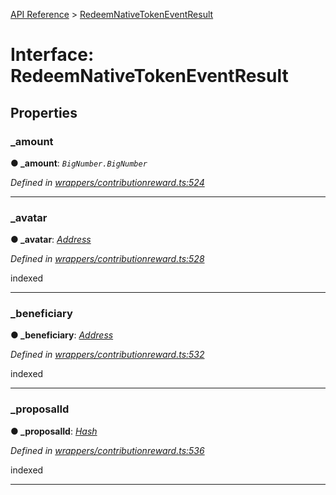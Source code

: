 [API Reference](../README.md) > [RedeemNativeTokenEventResult](../interfaces/RedeemNativeTokenEventResult.md)



# Interface: RedeemNativeTokenEventResult


## Properties
<a id="_amount"></a>

###  _amount

**●  _amount**:  *`BigNumber.BigNumber`* 

*Defined in [wrappers/contributionreward.ts:524](https://github.com/daostack/arc.js/blob/42de6847/lib/wrappers/contributionreward.ts#L524)*





___

<a id="_avatar"></a>

###  _avatar

**●  _avatar**:  *[Address](../#Address)* 

*Defined in [wrappers/contributionreward.ts:528](https://github.com/daostack/arc.js/blob/42de6847/lib/wrappers/contributionreward.ts#L528)*



indexed




___

<a id="_beneficiary"></a>

###  _beneficiary

**●  _beneficiary**:  *[Address](../#Address)* 

*Defined in [wrappers/contributionreward.ts:532](https://github.com/daostack/arc.js/blob/42de6847/lib/wrappers/contributionreward.ts#L532)*



indexed




___

<a id="_proposalId"></a>

###  _proposalId

**●  _proposalId**:  *[Hash](../#Hash)* 

*Defined in [wrappers/contributionreward.ts:536](https://github.com/daostack/arc.js/blob/42de6847/lib/wrappers/contributionreward.ts#L536)*



indexed




___


